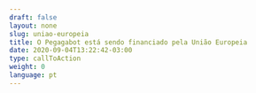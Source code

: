 ```yaml
---
draft: false
layout: none
slug: uniao-europeia
title: O Pegagabot está sendo financiado pela União Europeia
date: 2020-09-04T13:22:42-03:00
type: callToAction
weight: 0
language: pt
---
```

